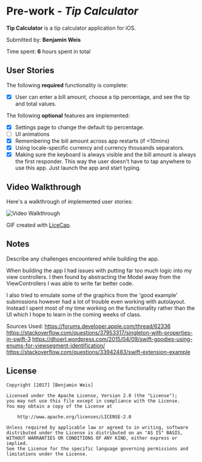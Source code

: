 # Pre-work - *Tip Calculator*

**Tip Calculator** is a tip calculator application for iOS.

Submitted by: **Benjamin Weis**

Time spent: **6** hours spent in total

## User Stories

The following **required** functionality is complete:

* [X] User can enter a bill amount, choose a tip percentage, and see the tip and total values.

The following **optional** features are implemented:
* [X] Settings page to change the default tip percentage.
* [ ] UI animations
* [X] Remembering the bill amount across app restarts (if <10mins)
* [X] Using locale-specific currency and currency thousands separators.
* [X] Making sure the keyboard is always visible and the bill amount is always the first responder. This way the user doesn't have to tap anywhere to use this app. Just launch the app and start typing.

## Video Walkthrough 

Here's a walkthrough of implemented user stories:

<img src='https://i.imgur.com/OEFr5xO.gif' title='Video Walkthrough' width='' alt='Video Walkthrough' />

GIF created with [LiceCap](http://www.cockos.com/licecap/).

## Notes

Describe any challenges encountered while building the app.

When building the app I had issues with putting far too much logic into my view
controllers.  I then found by abstracting the Model away from the
ViewControllers I was able to write far better code.

I also tried to emulate some of the graphics from the 'good example'
submissions however had a lot of trouble even working with autolayout.  Instead
I spent most of my time working on the functionality rather than the UI which
I hope to learn in the coming weeks of class.

Sources Used:
https://forums.developer.apple.com/thread/62336
https://stackoverflow.com/questions/37953317/singleton-with-properties-in-swift-3
https://dhoerl.wordpress.com/2015/04/09/swift-goodies-using-enums-for-viewsegment-identification/
https://stackoverflow.com/questions/33942483/swift-extension-example

## License

    Copyright [2017] [Benjamin Weis]

    Licensed under the Apache License, Version 2.0 (the "License");
    you may not use this file except in compliance with the License.
    You may obtain a copy of the License at

        http://www.apache.org/licenses/LICENSE-2.0

    Unless required by applicable law or agreed to in writing, software
    distributed under the License is distributed on an "AS IS" BASIS,
    WITHOUT WARRANTIES OR CONDITIONS OF ANY KIND, either express or implied.
    See the License for the specific language governing permissions and
    limitations under the License.
